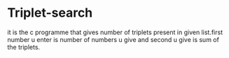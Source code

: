 # Triplet-search
it is the c programme that gives number of triplets present in given list.first number u enter is number of numbers u give and second u give is sum of the triplets.
